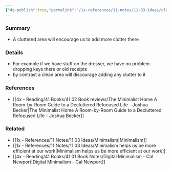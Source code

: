```yaml
---
{"dg-publish":true,"permalink":"/1x-references/11-notes/11-03-ideas/clutter-attracts-clutter/","title":"Clutter attracts clutter","created":"2024-02-14T20:18:34.658+03:00","updated":"2024-02-14T20:18:34.658+03:00"}
---
```



### Summary
- A cluttered area will encourage us to add more clutter there

### Details
- For example if we have stuff on the dresser, we have no problem dropping keys there or old receipts
- by contrast a clean area will discourage adding any clutter to it

### References
- [[4x - Reading/41 Books/41.02 Book reviews/The Minimalist Home A Room-by-Room Guide to a Decluttered Refocused Life - Joshua Becker\|The Minimalist Home A Room-by-Room Guide to a Decluttered Refocused Life - Joshua Becker]]

### Related
- [[1x - References/11 Notes/11.03 Ideas/Minimalism\|Minimalism]]
- [[1x - References/11 Notes/11.03 Ideas/Minimalism helps us be more efficient at our work\|Minimalism helps us be more efficient at our work]]
- [[4x - Reading/41 Books/41.01 Book Notes/Digital Minimalism - Cal Newport\|Digital Minimalism - Cal Newport]]